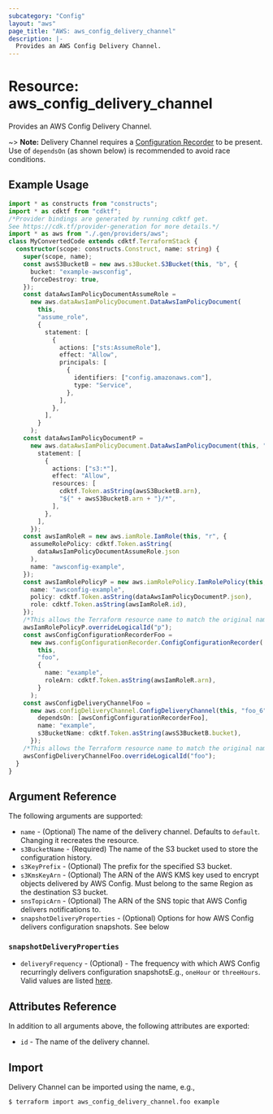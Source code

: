 ```yaml
---
subcategory: "Config"
layout: "aws"
page_title: "AWS: aws_config_delivery_channel"
description: |-
  Provides an AWS Config Delivery Channel.
---
```


# Resource: aws_config_delivery_channel

Provides an AWS Config Delivery Channel.

~> **Note:** Delivery Channel requires a [Configuration Recorder](/docs/providers/aws/r/config_configuration_recorder.html) to be present. Use of `dependsOn` (as shown below) is recommended to avoid race conditions.

## Example Usage

```typescript
import * as constructs from "constructs";
import * as cdktf from "cdktf";
/*Provider bindings are generated by running cdktf get.
See https://cdk.tf/provider-generation for more details.*/
import * as aws from "./.gen/providers/aws";
class MyConvertedCode extends cdktf.TerraformStack {
  constructor(scope: constructs.Construct, name: string) {
    super(scope, name);
    const awsS3BucketB = new aws.s3Bucket.S3Bucket(this, "b", {
      bucket: "example-awsconfig",
      forceDestroy: true,
    });
    const dataAwsIamPolicyDocumentAssumeRole =
      new aws.dataAwsIamPolicyDocument.DataAwsIamPolicyDocument(
        this,
        "assume_role",
        {
          statement: [
            {
              actions: ["sts:AssumeRole"],
              effect: "Allow",
              principals: [
                {
                  identifiers: ["config.amazonaws.com"],
                  type: "Service",
                },
              ],
            },
          ],
        }
      );
    const dataAwsIamPolicyDocumentP =
      new aws.dataAwsIamPolicyDocument.DataAwsIamPolicyDocument(this, "p", {
        statement: [
          {
            actions: ["s3:*"],
            effect: "Allow",
            resources: [
              cdktf.Token.asString(awsS3BucketB.arn),
              "${" + awsS3BucketB.arn + "}/*",
            ],
          },
        ],
      });
    const awsIamRoleR = new aws.iamRole.IamRole(this, "r", {
      assumeRolePolicy: cdktf.Token.asString(
        dataAwsIamPolicyDocumentAssumeRole.json
      ),
      name: "awsconfig-example",
    });
    const awsIamRolePolicyP = new aws.iamRolePolicy.IamRolePolicy(this, "p_4", {
      name: "awsconfig-example",
      policy: cdktf.Token.asString(dataAwsIamPolicyDocumentP.json),
      role: cdktf.Token.asString(awsIamRoleR.id),
    });
    /*This allows the Terraform resource name to match the original name. You can remove the call if you don't need them to match.*/
    awsIamRolePolicyP.overrideLogicalId("p");
    const awsConfigConfigurationRecorderFoo =
      new aws.configConfigurationRecorder.ConfigConfigurationRecorder(
        this,
        "foo",
        {
          name: "example",
          roleArn: cdktf.Token.asString(awsIamRoleR.arn),
        }
      );
    const awsConfigDeliveryChannelFoo =
      new aws.configDeliveryChannel.ConfigDeliveryChannel(this, "foo_6", {
        dependsOn: [awsConfigConfigurationRecorderFoo],
        name: "example",
        s3BucketName: cdktf.Token.asString(awsS3BucketB.bucket),
      });
    /*This allows the Terraform resource name to match the original name. You can remove the call if you don't need them to match.*/
    awsConfigDeliveryChannelFoo.overrideLogicalId("foo");
  }
}

```

## Argument Reference

The following arguments are supported:

* `name` - (Optional) The name of the delivery channel. Defaults to `default`. Changing it recreates the resource.
* `s3BucketName` - (Required) The name of the S3 bucket used to store the configuration history.
* `s3KeyPrefix` - (Optional) The prefix for the specified S3 bucket.
* `s3KmsKeyArn` - (Optional) The ARN of the AWS KMS key used to encrypt objects delivered by AWS Config. Must belong to the same Region as the destination S3 bucket.
* `snsTopicArn` - (Optional) The ARN of the SNS topic that AWS Config delivers notifications to.
* `snapshotDeliveryProperties` - (Optional) Options for how AWS Config delivers configuration snapshots. See below

### `snapshotDeliveryProperties`

* `deliveryFrequency` - (Optional) - The frequency with which AWS Config recurringly delivers configuration snapshotsE.g., `oneHour` or `threeHours`. Valid values are listed [here](https://docs.aws.amazon.com/config/latest/APIReference/API_ConfigSnapshotDeliveryProperties.html#API_ConfigSnapshotDeliveryProperties_Contents).

## Attributes Reference

In addition to all arguments above, the following attributes are exported:

* `id` - The name of the delivery channel.

## Import

Delivery Channel can be imported using the name, e.g.,

```
$ terraform import aws_config_delivery_channel.foo example
```

<!-- cache-key: cdktf-0.17.0-pre.15 input-e2cd4eb57620d6d582c4c116777e3303c8d298a5a8ce1d5a30baa7f7168e7112 -->